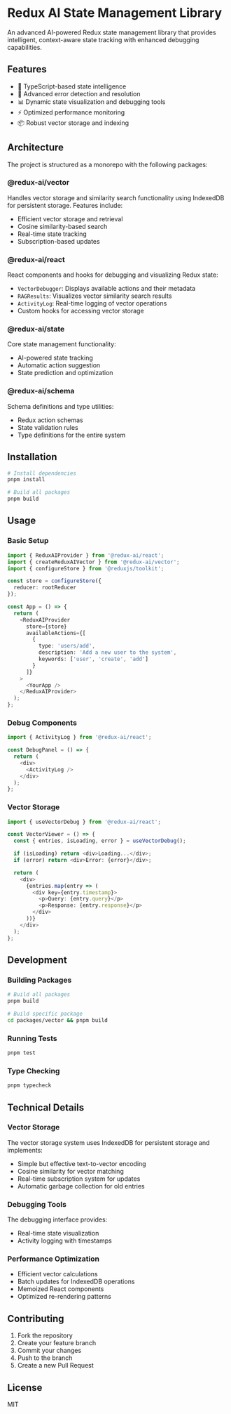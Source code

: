 # Redux AI State Management Library

An advanced AI-powered Redux state management library that provides intelligent, context-aware state tracking with enhanced debugging capabilities.

## Features

- 🧠 TypeScript-based state intelligence
- 🐛 Advanced error detection and resolution
- 📊 Dynamic state visualization and debugging tools
- ⚡ Optimized performance monitoring
- 📦 Robust vector storage and indexing

## Architecture

The project is structured as a monorepo with the following packages:

### @redux-ai/vector

Handles vector storage and similarity search functionality using IndexedDB for persistent storage. Features include:

- Efficient vector storage and retrieval
- Cosine similarity-based search
- Real-time state tracking
- Subscription-based updates

### @redux-ai/react

React components and hooks for debugging and visualizing Redux state:

- `VectorDebugger`: Displays available actions and their metadata
- `RAGResults`: Visualizes vector similarity search results
- `ActivityLog`: Real-time logging of vector operations
- Custom hooks for accessing vector storage

### @redux-ai/state

Core state management functionality:

- AI-powered state tracking
- Automatic action suggestion
- State prediction and optimization

### @redux-ai/schema

Schema definitions and type utilities:

- Redux action schemas
- State validation rules
- Type definitions for the entire system

## Installation

```bash
# Install dependencies
pnpm install

# Build all packages
pnpm build
```

## Usage

### Basic Setup

```typescript
import { ReduxAIProvider } from '@redux-ai/react';
import { createReduxAIVector } from '@redux-ai/vector';
import { configureStore } from '@reduxjs/toolkit';

const store = configureStore({
  reducer: rootReducer
});

const App = () => {
  return (
    <ReduxAIProvider
      store={store}
      availableActions={[
        {
          type: 'users/add',
          description: 'Add a new user to the system',
          keywords: ['user', 'create', 'add']
        }
      ]}
    >
      <YourApp />
    </ReduxAIProvider>
  );
};
```

### Debug Components

```typescript
import { ActivityLog } from '@redux-ai/react';

const DebugPanel = () => {
  return (
    <div>
      <ActivityLog />
    </div>
  );
};
```

### Vector Storage

```typescript
import { useVectorDebug } from '@redux-ai/react';

const VectorViewer = () => {
  const { entries, isLoading, error } = useVectorDebug();

  if (isLoading) return <div>Loading...</div>;
  if (error) return <div>Error: {error}</div>;

  return (
    <div>
      {entries.map(entry => (
        <div key={entry.timestamp}>
          <p>Query: {entry.query}</p>
          <p>Response: {entry.response}</p>
        </div>
      ))}
    </div>
  );
};
```

## Development

### Building Packages

```bash
# Build all packages
pnpm build

# Build specific package
cd packages/vector && pnpm build
```

### Running Tests

```bash
pnpm test
```

### Type Checking

```bash
pnpm typecheck
```

## Technical Details

### Vector Storage

The vector storage system uses IndexedDB for persistent storage and implements:

- Simple but effective text-to-vector encoding
- Cosine similarity for vector matching
- Real-time subscription system for updates
- Automatic garbage collection for old entries

### Debugging Tools

The debugging interface provides:

- Real-time state visualization
- Activity logging with timestamps

### Performance Optimization

- Efficient vector calculations
- Batch updates for IndexedDB operations
- Memoized React components
- Optimized re-rendering patterns

## Contributing

1. Fork the repository
2. Create your feature branch
3. Commit your changes
4. Push to the branch
5. Create a new Pull Request

## License

MIT
